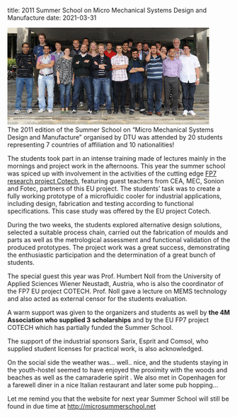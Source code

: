 title: 2011 Summer School on Micro Mechanical Systems Design and Manufacture
date: 2021-03-31

![2011 attendees](/images/DSC_4771_B.jpg)   
The 2011 edition of the Summer School on “Micro Mechanical Systems Design and Manufacture” organised by DTU was attended by 20 students representing 7 countries of affiliation and 10 nationalities!
<!--break-->
The students took part in an intense training made of lectures mainly in the mornings and project work in the afternoons. This year the summer school was spiced up with involvement in the activities of the cutting edge [FP7 research project Cotech](http://www.fp7-cotech.eu/), featuring guest teachers from CEA, MEC, Sonion and Fotec, partners of this EU project. The students’ task was to create a fully working prototype of a microfluidic cooler for industrial applications, including design, fabrication and testing according to functional specifications. This case study was offered by the EU project Cotech.  
  
During the two weeks, the students explored alternative design solutions, selected a suitable process chain, carried out the fabrication of moulds and parts as well as the metrological assessment and functional validation of the produced prototypes. The project work was a great success, demonstrating the enthusiastic participation and the determination of a great bunch of students.

The special guest this year was Prof. Humbert Noll from the University of Applied Sciences Wiener Neustadt, Austria, who is also the coordinator of the FP7 EU project COTECH. Prof. Noll gave a lecture on MEMS technology and also acted as external censor for the students  evaluation.

A warm support was given to the organizers and students as well by **the 4M Association who supplied 3 scholarships** and by the EU FP7 project COTECH which has partially funded the Summer School.   
  
The support of the industrial sponsors Sarix, Esprit and Comsol, who supplied student licenses for practical work, is also acknowledged.

On the social side the weather was… well.. nice, and the students staying in the youth-hostel seemed to have enjoyed the proximity with the woods and beaches as well as the camaraderie spirit . We also met in Copenhagen for a farewell diner in a nice Italian restaurant and later some pub hopping... 

Let me remind you that the website for next year Summer School will still be found in due time at http://microsummerschool.net